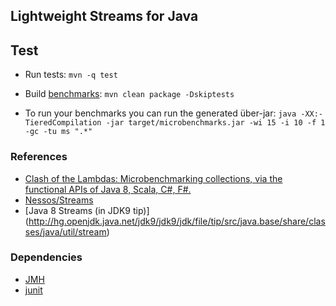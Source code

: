 ## Lightweight Streams for Java

## Test

* Run tests: 
    `mvn -q test`

* Build [benchmarks](https://github.com/biboudis/lightweight-streams/blob/master/src/main/java/benchmarks/): 
    `mvn clean package -Dskiptests`
    
* To run your benchmarks you can run the generated über-jar:
    `java -XX:-TieredCompilation -jar target/microbenchmarks.jar -wi 15 -i 10 -f 1 -gc -tu ms ".*"`
    

### References

* [Clash of the Lambdas: Microbenchmarking collections, via the functional APIs of Java 8, Scala, C#, F#.](http://biboudis.github.io/clashofthelambdas/)
* [Nessos/Streams](https://github.com/nessos/Streams)
* [Java 8 Streams (in JDK9 tip)] (http://hg.openjdk.java.net/jdk9/jdk9/jdk/file/tip/src/java.base/share/classes/java/util/stream)

### Dependencies
* [JMH](http://openjdk.java.net/projects/code-tools/jmh/)
* [junit](http://junit.org/)

